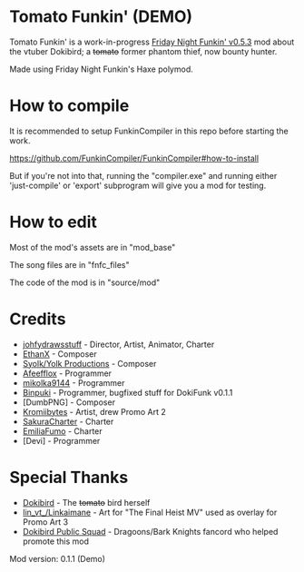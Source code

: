 # Tomato Funkin' (DEMO)

Tomato Funkin' is a work-in-progress [Friday Night Funkin' v0.5.3](https://ninja-muffin24.itch.io/funkin) mod about the vtuber Dokibird; a ~~tomato~~ former phantom thief, now bounty hunter.

Made using Friday Night Funkin's Haxe polymod.

# How to compile

It is recommended to setup FunkinCompiler in this repo before starting the work.

https://github.com/FunkinCompiler/FunkinCompiler#how-to-install

But if you're not into that, running the "compiler.exe" and running either 'just-compile' or 'export' subprogram will give you a mod for testing.

# How to edit

Most of the mod's assets are in "mod_base"

The song files are in "fnfc_files"

The code of the mod is in "source/mod"

# Credits

* [johfydrawsstuff](https://twitter.com/johfydrawsstuff) - Director, Artist, Animator, Charter
* [EthanX](https://twitter.com/hedgehog_ethan) - Composer
* [Syolk/Yolk Productions](https://www.youtube.com/@yolkproductions5683) - Composer
* [Afeefflox](https://twitter.com/afeefflox_lol) - Programmer
* [mikolka9144](https://gamebanana.com/members/3329541) - Programmer
* [Binpuki](https://twitter.com/binpuki_) - Programmer, bugfixed stuff for DokiFunk v0.1.1
* [DumbPNG] - Composer
* [Kromiibytes](https://kromissions.carrd.co/) - Artist, drew Promo Art 2
* [SakuraCharter](https://twitter.com/SakuraCharterR) - Charter
* [EmiliaFumo](https://twitter.com/EmiliaFumo08) - Charter
* [Devi] - Programmer

# Special Thanks

* [Dokibird](https://www.youtube.com/watch?v=7o7_2n_JTQ4) - The ~~tomato~~ bird herself
* [lin_vt_/Linkaimane](https://twitter.com/lin_vt_) - Art for "The Final Heist MV" used as overlay for Promo Art 3
* [Dokibird Public Squad](https://twitter.com/dokibirdsquad) - Dragoons/Bark Knights fancord who helped promote this mod

Mod version: 0.1.1 (Demo)
